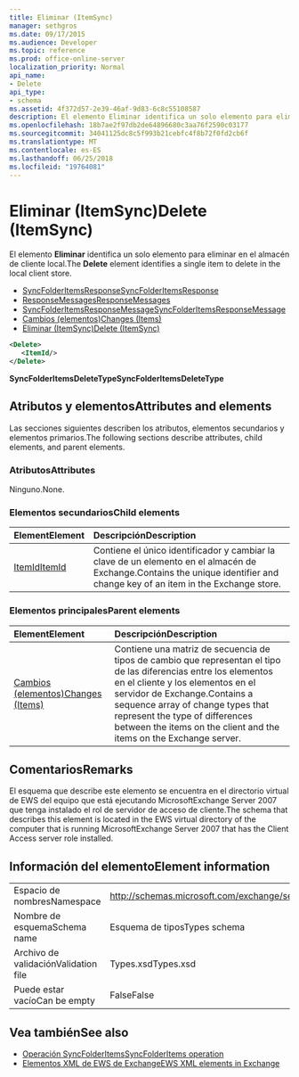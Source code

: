 ```yaml
---
title: Eliminar (ItemSync)
manager: sethgros
ms.date: 09/17/2015
ms.audience: Developer
ms.topic: reference
ms.prod: office-online-server
localization_priority: Normal
api_name:
- Delete
api_type:
- schema
ms.assetid: 4f372d57-2e39-46af-9d83-6c8c55108587
description: El elemento Eliminar identifica un solo elemento para eliminar en el almacén de cliente local.
ms.openlocfilehash: 18b7ae2f97db2de64896680c3aa76f2590c03177
ms.sourcegitcommit: 34041125dc8c5f993b21cebfc4f8b72f0fd2cb6f
ms.translationtype: MT
ms.contentlocale: es-ES
ms.lasthandoff: 06/25/2018
ms.locfileid: "19764081"
---
```

# <a name="delete-itemsync"></a><span data-ttu-id="7357d-103">Eliminar (ItemSync)</span><span class="sxs-lookup"><span data-stu-id="7357d-103">Delete (ItemSync)</span></span>

<span data-ttu-id="7357d-104">El elemento **Eliminar** identifica un solo elemento para eliminar en el almacén de cliente local.</span><span class="sxs-lookup"><span data-stu-id="7357d-104">The **Delete** element identifies a single item to delete in the local client store.</span></span> 
  
- [<span data-ttu-id="7357d-105">SyncFolderItemsResponse</span><span class="sxs-lookup"><span data-stu-id="7357d-105">SyncFolderItemsResponse</span></span>](syncfolderitemsresponse.md)  
- [<span data-ttu-id="7357d-106">ResponseMessages</span><span class="sxs-lookup"><span data-stu-id="7357d-106">ResponseMessages</span></span>](responsemessages.md) 
- [<span data-ttu-id="7357d-107">SyncFolderItemsResponseMessage</span><span class="sxs-lookup"><span data-stu-id="7357d-107">SyncFolderItemsResponseMessage</span></span>](syncfolderitemsresponsemessage.md)  
- [<span data-ttu-id="7357d-108">Cambios (elementos)</span><span class="sxs-lookup"><span data-stu-id="7357d-108">Changes (Items)</span></span>](changes-items.md)  
- [<span data-ttu-id="7357d-109">Eliminar (ItemSync)</span><span class="sxs-lookup"><span data-stu-id="7357d-109">Delete (ItemSync)</span></span>](delete-itemsync.md)
  
```xml
<Delete>
   <ItemId/>
</Delete>
```

<span data-ttu-id="7357d-110">**SyncFolderItemsDeleteType**</span><span class="sxs-lookup"><span data-stu-id="7357d-110">**SyncFolderItemsDeleteType**</span></span>

## <a name="attributes-and-elements"></a><span data-ttu-id="7357d-111">Atributos y elementos</span><span class="sxs-lookup"><span data-stu-id="7357d-111">Attributes and elements</span></span>

<span data-ttu-id="7357d-112">Las secciones siguientes describen los atributos, elementos secundarios y elementos primarios.</span><span class="sxs-lookup"><span data-stu-id="7357d-112">The following sections describe attributes, child elements, and parent elements.</span></span>
  
### <a name="attributes"></a><span data-ttu-id="7357d-113">Atributos</span><span class="sxs-lookup"><span data-stu-id="7357d-113">Attributes</span></span>

<span data-ttu-id="7357d-114">Ninguno.</span><span class="sxs-lookup"><span data-stu-id="7357d-114">None.</span></span>
  
### <a name="child-elements"></a><span data-ttu-id="7357d-115">Elementos secundarios</span><span class="sxs-lookup"><span data-stu-id="7357d-115">Child elements</span></span>

|<span data-ttu-id="7357d-116">**Element**</span><span class="sxs-lookup"><span data-stu-id="7357d-116">**Element**</span></span>|<span data-ttu-id="7357d-117">**Descripción**</span><span class="sxs-lookup"><span data-stu-id="7357d-117">**Description**</span></span>|
|:-----|:-----|
|[<span data-ttu-id="7357d-118">ItemId</span><span class="sxs-lookup"><span data-stu-id="7357d-118">ItemId</span></span>](itemid.md) <br/> |<span data-ttu-id="7357d-119">Contiene el único identificador y cambiar la clave de un elemento en el almacén de Exchange.</span><span class="sxs-lookup"><span data-stu-id="7357d-119">Contains the unique identifier and change key of an item in the Exchange store.</span></span>  <br/> |
   
### <a name="parent-elements"></a><span data-ttu-id="7357d-120">Elementos principales</span><span class="sxs-lookup"><span data-stu-id="7357d-120">Parent elements</span></span>

|<span data-ttu-id="7357d-121">**Element**</span><span class="sxs-lookup"><span data-stu-id="7357d-121">**Element**</span></span>|<span data-ttu-id="7357d-122">**Descripción**</span><span class="sxs-lookup"><span data-stu-id="7357d-122">**Description**</span></span>|
|:-----|:-----|
|[<span data-ttu-id="7357d-123">Cambios (elementos)</span><span class="sxs-lookup"><span data-stu-id="7357d-123">Changes (Items)</span></span>](changes-items.md) <br/> |<span data-ttu-id="7357d-124">Contiene una matriz de secuencia de tipos de cambio que representan el tipo de las diferencias entre los elementos en el cliente y los elementos en el servidor de Exchange.</span><span class="sxs-lookup"><span data-stu-id="7357d-124">Contains a sequence array of change types that represent the type of differences between the items on the client and the items on the Exchange server.</span></span>  <br/> |
   
## <a name="remarks"></a><span data-ttu-id="7357d-125">Comentarios</span><span class="sxs-lookup"><span data-stu-id="7357d-125">Remarks</span></span>

<span data-ttu-id="7357d-126">El esquema que describe este elemento se encuentra en el directorio virtual de EWS del equipo que está ejecutando MicrosoftExchange Server 2007 que tenga instalado el rol de servidor de acceso de cliente.</span><span class="sxs-lookup"><span data-stu-id="7357d-126">The schema that describes this element is located in the EWS virtual directory of the computer that is running MicrosoftExchange Server 2007 that has the Client Access server role installed.</span></span>
  
## <a name="element-information"></a><span data-ttu-id="7357d-127">Información del elemento</span><span class="sxs-lookup"><span data-stu-id="7357d-127">Element information</span></span>

|||
|:-----|:-----|
|<span data-ttu-id="7357d-128">Espacio de nombres</span><span class="sxs-lookup"><span data-stu-id="7357d-128">Namespace</span></span>  <br/> |http://schemas.microsoft.com/exchange/services/2006/types  <br/> |
|<span data-ttu-id="7357d-129">Nombre de esquema</span><span class="sxs-lookup"><span data-stu-id="7357d-129">Schema name</span></span>  <br/> |<span data-ttu-id="7357d-130">Esquema de tipos</span><span class="sxs-lookup"><span data-stu-id="7357d-130">Types schema</span></span>  <br/> |
|<span data-ttu-id="7357d-131">Archivo de validación</span><span class="sxs-lookup"><span data-stu-id="7357d-131">Validation file</span></span>  <br/> |<span data-ttu-id="7357d-132">Types.xsd</span><span class="sxs-lookup"><span data-stu-id="7357d-132">Types.xsd</span></span>  <br/> |
|<span data-ttu-id="7357d-133">Puede estar vacío</span><span class="sxs-lookup"><span data-stu-id="7357d-133">Can be empty</span></span>  <br/> |<span data-ttu-id="7357d-134">False</span><span class="sxs-lookup"><span data-stu-id="7357d-134">False</span></span>  <br/> |
   
## <a name="see-also"></a><span data-ttu-id="7357d-135">Vea también</span><span class="sxs-lookup"><span data-stu-id="7357d-135">See also</span></span>

- [<span data-ttu-id="7357d-136">Operación SyncFolderItems</span><span class="sxs-lookup"><span data-stu-id="7357d-136">SyncFolderItems operation</span></span>](syncfolderitems-operation.md)
- [<span data-ttu-id="7357d-137">Elementos XML de EWS de Exchange</span><span class="sxs-lookup"><span data-stu-id="7357d-137">EWS XML elements in Exchange</span></span>](ews-xml-elements-in-exchange.md)

